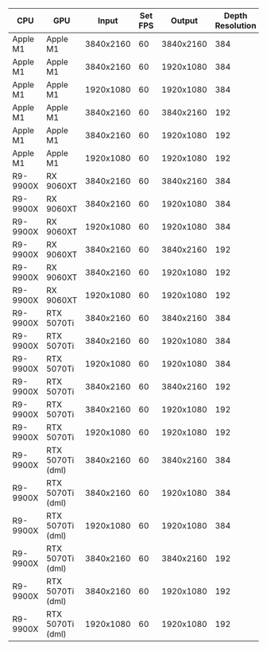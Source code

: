 | **CPU**  | **GPU**          | **Input** | **Set FPS** | **Output** | **Depth Resolution** | **Output FPS** | **Latency (s)** | **CPU%** | **GPU% ** |
|----------|------------------|-----------|-------------|------------|----------------------|----------------|-----------------|----------|-----------|
| Apple M1 | Apple M1         | 3840x2160 | 60          | 3840x2160  | 384                  | 9              | 0.42            | 30%      | 81%       |
| Apple M1 | Apple M1         | 3840x2160 | 60          | 1920x1080  | 384                  | 11             | 0.25            | 45%      | 80%       |
| Apple M1 | Apple M1         | 1920x1080 | 60          | 1920x1080  | 384                  | 15             | 0.21            | 25%      | 89%       |
| Apple M1 | Apple M1         | 3840x2160 | 60          | 3840x2160  | 192                  | 11             | 0.38            | 40%      | 67%       |
| Apple M1 | Apple M1         | 3840x2160 | 60          | 1920x1080  | 192                  | 18             | 0.23            | 50%      | 60%       |
| Apple M1 | Apple M1         | 1920x1080 | 60          | 1920x1080  | 192                  | 27             | 0.15            | 30%      | 69%       |
| R9-9900X | RX 9060XT        | 3840x2160 | 60          | 3840x2160  | 384                  | 18             | 0.29            | 17%      | 43%       |
| R9-9900X | RX 9060XT        | 3840x2160 | 60          | 1920x1080  | 384                  | 27             | 0.13            | 21%      | 53%       |
| R9-9900X | RX 9060XT        | 1920x1080 | 60          | 1920x1080  | 384                  | 40             | 0.06            | 11%      | 71%       |
| R9-9900X | RX 9060XT        | 3840x2160 | 60          | 3840x2160  | 192                  | 18             | 0.2             | 15%      | 18%       |
| R9-9900X | RX 9060XT        | 3840x2160 | 60          | 1920x1080  | 192                  | 30             | 0.13            | 20%      | 18%       |
| R9-9900X | RX 9060XT        | 1920x1080 | 60          | 1920x1080  | 192                  | 48             | 0.07            | 10%      | 35%       |
| R9-9900X | RTX 5070Ti       | 3840x2160 | 60          | 3840x2160  | 384                  | 15             | 0.2             | 15%      | 25%       |
| R9-9900X | RTX 5070Ti       | 3840x2160 | 60          | 1920x1080  | 384                  | 28             | 0.17            | 18%      | 20%       |
| R9-9900X | RTX 5070Ti       | 1920x1080 | 60          | 1920x1080  | 384                  | 31             | 0.07            | 6%       | 23%       |
| R9-9900X | RTX 5070Ti       | 3840x2160 | 60          | 3840x2160  | 192                  | 15             | 0.17            | 16%      | 20%       |
| R9-9900X | RTX 5070Ti       | 3840x2160 | 60          | 1920x1080  | 192                  | 27             | 0.1             | 18%      | 14%       |
| R9-9900X | RTX 5070Ti       | 1920x1080 | 60          | 1920x1080  | 192                  | 31             | 0.06            | 7%       | 16%       |
| R9-9900X | RTX 5070Ti (dml) | 3840x2160 | 60          | 3840x2160  | 384                  | 14             | 0.27            | 18%      | 28%       |
| R9-9900X | RTX 5070Ti (dml) | 3840x2160 | 60          | 1920x1080  | 384                  | 27             | 0.2             | 20%      | 30%       |
| R9-9900X | RTX 5070Ti (dml) | 1920x1080 | 60          | 1920x1080  | 384                  | 28             | 0.12            | 9%       | 35%       |
| R9-9900X | RTX 5070Ti (dml) | 3840x2160 | 60          | 3840x2160  | 192                  | 14             | 0.3             | 18%      | 21%       |
| R9-9900X | RTX 5070Ti (dml) | 3840x2160 | 60          | 1920x1080  | 192                  | 28             | 0.16            | 21%      | 22%       |
| R9-9900X | RTX 5070Ti (dml) | 1920x1080 | 60          | 1920x1080  | 192                  | 30             | 0.14            | 9%       | 20%       |
